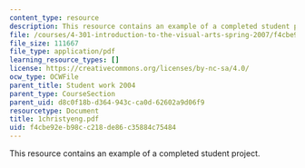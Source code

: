 ```yaml
---
content_type: resource
description: This resource contains an example of a completed student project.
file: /courses/4-301-introduction-to-the-visual-arts-spring-2007/f4cbe92eb98cc218de86c35884c75484_1christyeng.pdf
file_size: 111667
file_type: application/pdf
learning_resource_types: []
license: https://creativecommons.org/licenses/by-nc-sa/4.0/
ocw_type: OCWFile
parent_title: Student work 2004
parent_type: CourseSection
parent_uid: d8c0f18b-d364-943c-ca0d-62602a9d06f9
resourcetype: Document
title: 1christyeng.pdf
uid: f4cbe92e-b98c-c218-de86-c35884c75484
---
```

This resource contains an example of a completed student project.